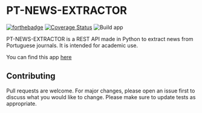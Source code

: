 # PT-NEWS-EXTRACTOR
[![forthebadge](https://forthebadge.com/images/badges/made-with-python.svg)](https://forthebadge.com)
[![Coverage Status](https://coveralls.io/repos/github/spamz23/PT-NEWS_EXTRACTOR/badge.svg?branch=master)](https://coveralls.io/github/spamz23/PT-NEWS_EXTRACTOR?branch=master)
![Build app](https://github.com/spamz23/PT-NEWS_EXTRACTOR/workflows/Build%20app/badge.svg)

PT-NEWS-EXTRACTOR is a REST API made in Python to extract news from Portuguese journals. It is intended for academic use.

You can find this app [here](https://pt-news-extractor.herokuapp.com/api/v1/)

## Contributing
Pull requests are welcome. For major changes, please open an issue first to discuss what you would like to change. Please make sure to update tests as appropriate.
